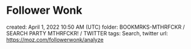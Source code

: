 # Follower Wonk

created: April 1, 2022 10:50 AM (UTC)
folder: BOOKMRKS-MTHRFCKR / SEARCH PARTY MTHRFCKR! / TWITTER
tags: Search, twitter
url: https://moz.com/followerwonk/analyze